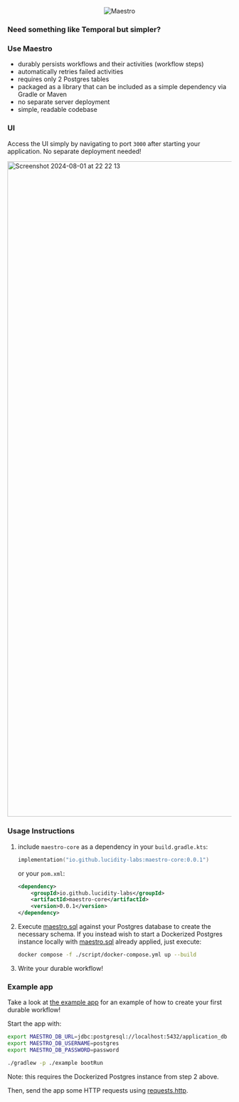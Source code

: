 <p align="center">
  <img src="https://github.com/user-attachments/assets/fc1169d0-6a38-45a8-88a7-016b3a7d0567" alt="Maestro">
</p>

### Need something like Temporal but simpler?

### Use Maestro

- durably persists workflows and their activities (workflow steps)
- automatically retries failed activities
- requires only 2 Postgres tables
- packaged as a library that can be included as a simple dependency via Gradle or Maven
- no separate server deployment
- simple, readable codebase

### UI

Access the UI simply by navigating to port `3000` after starting your application. No separate deployment needed!

<img width="1471" alt="Screenshot 2024-08-01 at 22 22 13" src="https://github.com/user-attachments/assets/83138f77-5a7e-48eb-b4ad-d81cc1655a64">


### Usage Instructions

1. include `maestro-core` as a dependency in your `build.gradle.kts`:
    ```kotlin
    implementation("io.github.lucidity-labs:maestro-core:0.0.1")
    ```
    
    or your `pom.xml`:
    
    ```xml
    <dependency>
        <groupId>io.github.lucidity-labs</groupId>
        <artifactId>maestro-core</artifactId>
        <version>0.0.1</version>
    </dependency>
    ```
   
2. Execute [maestro.sql](./script/maestro.sql) against your Postgres database to create the necessary schema. If you instead wish to start a Dockerized Postgres instance locally with [maestro.sql](./script/maestro.sql) already applied, just execute: 
   ```bash 
   docker compose -f ./script/docker-compose.yml up --build
   ```

3. Write your durable workflow!

### Example app
Take a look at [the example app](./example) for an example of how to create your first durable workflow! 

Start the app with:
```bash
export MAESTRO_DB_URL=jdbc:postgresql://localhost:5432/application_db
export MAESTRO_DB_USERNAME=postgres
export MAESTRO_DB_PASSWORD=password

./gradlew -p ./example bootRun
```
Note: this requires the Dockerized Postgres instance from step 2 above.

Then, send the app some HTTP requests using [requests.http](./example/script/requests.http).
